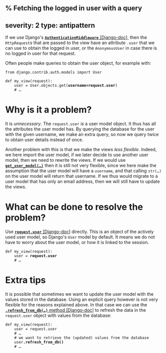 % Fetching the logged in user with a query
---
severity: 2
type: antipattern
---

If we use Django's [**`AuthenticationMiddleware`** [Django-doc]](https://docs.djangoproject.com/en/dev/ref/middleware/#module-django.contrib.auth.middleware),
then the `HttpRequest`s that are passed to the view have an attribute `.user`
that we can use to obtain the logged in user, or the `AnonymousUser` in case
there is no logged in user for that request.

Often people make queries to obtain the user object, for example with:

<pre class="python"><code>from django.contrib.auth.models import User

def my_view(request):
    user = User.objects.get(<b>username=request.user</b>)
    # &hellip;</code></pre>

# Why is it a problem?

It is *unnecessary*. The `request.user` *is* a user model object. It thus has
all the attributes the user model has. By querying the database for the user
with the given username, we make an extra query, so now we query twice to obtain
user details instead of once.

Another problem with this is that we make the views *less flexible*. Indeed, we
here import the user model, if we later decide to use another user model, then
we need to rewrite the views. If we would use
[**<code>get_user_model(&hellip;)</code>**](https://docs.djangoproject.com/en/dev/topics/auth/customizing/#django.contrib.auth.get_user_model)
then it is still not very flexible, since we here make the assumption that the
user model will have a `username`, and that calling <code>str(&hellip;)</code>
on the user model will return that username. If we thus would migrate to a user
model that has only an email address, then we will still have to update the views.

# What can be done to resolve the problem?

Use [**`request.user`** [Django-doc]](https://docs.djangoproject.com/en/dev/ref/request-response/#django.http.HttpRequest.user) directly.
This is an object of the actively used user model, so Django's `User` model by
default. It means we do not have to worry about the user model, or how it is
linked to the session.

<pre class="python"><code>def my_view(request):
    user = <b>request.user</b>
    # &hellip;</code></pre>

# Extra tips

It is possible that sometimes we want to update the user model with the values
stored in the database. Using an explicit query however is not very flexible for
the reasons explained above. In that case we can use the
[**<code>.refresh_from_db(&hellip;)</code>** method [Django-doc]](https://docs.djangoproject.com/en/dev/ref/models/instances/#django.db.models.Model.refresh_from_db)
to refresh the data in the `request.user` object with values from the database:

<pre class="python"><code>def my_view(request):
    user = request.user
    # &hellip;
    # we want to retrieve the (updated) values from the database
    user<b>.refresh_from_db()</b>
    # &hellip;</code></pre>
